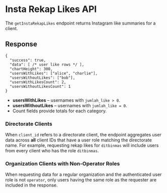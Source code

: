 # Insta Rekap Likes API

The `getInstaRekapLikes` endpoint returns Instagram like summaries for a client.

## Response

```
{
  "success": true,
  "data": [ /* user like rows */ ],
  "chartHeight": 300,
  "usersWithLikes": ["alice", "charlie"],
  "usersWithoutLikes": ["bob"],
  "usersWithLikesCount": 2,
  "usersWithoutLikesCount": 1
}
```

- **usersWithLikes** – usernames with `jumlah_like > 0`.
- **usersWithoutLikes** – usernames with `jumlah_like = 0`.
- Count fields provide totals for each category.

### Directorate Clients

When `client_id` refers to a directorate client, the endpoint aggregates user data
across **all** client IDs that have a user role matching the directorate name.
For example, requesting rekap likes for `ditbinmas` will include users from every
client who has the role `ditbinmas`.

### Organization Clients with Non-Operator Roles

When requesting data for a regular organization and the authenticated user role is
not `operator`, only users having the same role as the requester are included in
the response.
